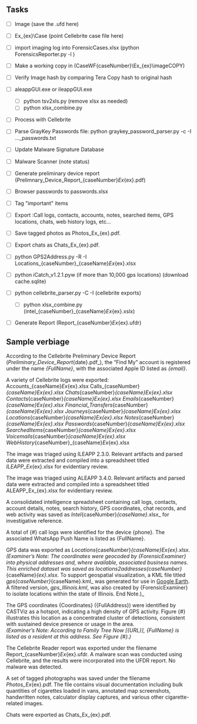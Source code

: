 


## Tasks

- [ ] Image (save the .ufd here)
- [ ] Ex_{ex}\Case (point Cellebrite case file here)
- [ ] import imaging log into ForensicCases.xlsx (python ForensicsReporter.py -l )
- [ ] Make a working copy in  (CaseWF\{caseNumber}\Ex_{ex}\imageCOPY\) 
- [ ] Verify Image hash by comparing Tera Copy hash to original hash
- [ ] aleappGUI.exe or ileappGUI.exe
	- [ ] python tsv2xls.py (remove xlsx as needed)
	- [ ] python xlsx_combine.py
- [ ] Process with Cellebrite
- [ ] Parse GrayKey Passwords file: python graykey_password_parser.py -c -I ..._passwords.txt
- [ ] Update Malware Signature Database
- [ ] Malware Scanner (note status)
- [ ] Generate preliminary device report (Prelimnary_Device_Report_{caseNumber}_Ex_{ex}.pdf)
- [ ] Browser passwords to passwords.xlsx
- [ ] Tag "important" items
- [ ] Export :Call logs, contacts, accounts, notes, searched items, GPS locations, chats, web history logs, etc...
- [ ] Save tagged photos as Photos_Ex_{ex}.pdf.
- [ ] Export chats as Chats_Ex_{ex}.pdf.
- [ ] python GPS2Address.py -R -I  Locations_{caseNumber}_{caseName}_Ex_{ex}.xlsx
- [ ] python iCatch_v1.2.1.pyw (if more than 10,000 gps locations) (download cache.sqlite)
- [ ] python cellebrite_parser.py -C -I (cellebrite exports)
	- [ ] python xlsx_combine.py (intel_{caseNumber}_{caseName}_Ex_{ex}.xslx)
- [ ] Generate Report (Report_{caseNumber}_Ex_{ex}.ufdr)


## Sample verbiage

According to the Cellebrite Preliminary Device Report (_Preliminary_Device_Report_{date}.pdf_), the “Find My” account is registered under the name _{FullName}_, with the associated Apple ID listed as _{email}_.

A variety of Cellebrite logs were exported:  
	Accounts_{caseName}_Ex_{ex}.xlsx 
	Calls_{caseNumber}_{caseName}_Ex_{ex}.xlsx 
	Chats_{caseNumber}_{caseName}_Ex_{ex}.xlsx 
	Contacts_{caseNumber}_{caseName}_Ex_{ex}.xlsx 
	Emails_{caseNumber}_{caseName}_Ex_{ex}.xlsx 
	Financial_Transfers_{caseNumber}_{caseName}_Ex_{ex}.xlsx 
	Journeys_{caseNumber}_{caseName}_Ex_{ex}.xlsx 
	Locations_{caseNumber}_{caseName}_Ex_{ex}.xlsx 
	Notes_{caseNumber}_{caseName}_Ex_{ex}.xlsx 
	Passwords_{caseNumber}_{caseName}_Ex_{ex}.xlsx 
	SearchedItems_{caseNumber}_{caseName}_Ex_{ex}.xlsx 
	Voicemails_{caseNumber}_{caseName}_Ex_{ex}.xlsx 
	WebHistory_{caseNumber}_{caseName}_Ex_{ex}.xlsx 

The image was triaged using ILEAPP 2.3.0. Relevant artifacts and parsed data were extracted and compiled into a spreadsheet titled _ILEAPP_Ex_{ex}.xlsx for evidentiary review.

The image was triaged using ALEAPP 3.4.0. Relevant artifacts and parsed data were extracted and compiled into a spreadsheet titled ALEAPP_Ex_{ex}.xlsx for evidentiary review.

A consolidated intelligence spreadsheet containing call logs, contacts, account details, notes, search history, GPS coordinates, chat records, and web activity was saved as _Intel_{caseNumber}_{caseName}_.xlsx_ for investigative reference.

A total of {#} call logs were identified for the device {phone}. The associated WhatsApp Push Name is listed as {FullName}.

GPS data was exported as _Locations_{caseNumber}_{caseName}_Ex_{ex}.xlsx_.  
_(Examiner’s Note: The coordinates were geocoded by {ForensicExaminer} into physical addresses and, where available, associated business names. This enriched dataset was saved as _locations2addresses_{caseNumber}_{caseName}_{ex}.xlsx_. To support geospatial visualization, a KML file titled _gps{caseNumber}_{caseName}.kml_ was generated for use in [Google Earth](https://earth.google.com/). A filtered version, _gps_Illinois.kml_, was also created by {ForensicExaminer} to isolate locations within the state of Illinois. End Note.)_

The GPS coordinates {Coordinates} ({FullAddress}) were identified by CASTViz as a hotspot, indicating a high density of GPS activity. Figure {#} illustrates this location as a concentrated cluster of detections, consistent with sustained device presence or usage in the area.  
_(Examiner’s Note: According to Family Tree Now [{URL}], {FullName} is listed as a resident at this address. See Figure {#}.)_

The Cellebrite Reader report was exported under the filename  Report_{caseNumber}_Ex_{ex}.ufdr. A malware scan was conducted using Cellebrite, and the results were incorporated into the UFDR report. No malware was detected.

A set of tagged photographs was saved under the filename _Photos_Ex_{ex}.pdf. The file contains visual documentation including bulk quantities of cigarettes loaded in vans, annotated map screenshots, handwritten notes, calculator display captures, and various other cigarette-related images.

Chats were exported as Chats_Ex_{ex}.pdf.